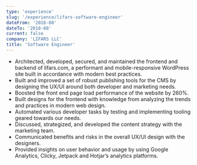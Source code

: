 ```yaml
---
type: 'experience'
slug: '/experience/lifars-software-engineer'
dateFrom: '2016-08'
dateTo: '2018-08'
current: false
company: 'LIFARS LLC'
title: 'Software Engineer'
---
```


- Architected, developed, secured, and maintained the frontend and backend of lifars.com, a performant and mobile-responsive WordPress site built in accordance with modern best practices.
- Built and improved a set of robust publishing tools for the CMS by designing the UX/UI around both developer and marketing needs.
- Boosted the front end page load performance of the website by 260%.
- Built designs for the frontend with knowledge from analyzing the trends and practices in modern web design.
- Automated various developer tasks by testing and implementing tooling geared towards our needs.
- Discussed, strategized, and developed the content strategy with the marketing team.
- Communicated benefits and risks in the overall UX/UI design with the designers.
- Provided insights on user behavior and usage by using Google Analytics, Clicky, Jetpack and Hotjar’s analytics platforms.
